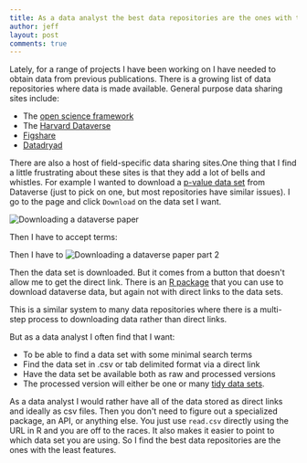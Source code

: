```yaml
---
title: As a data analyst the best data repositories are the ones with the least features
author: jeff
layout: post
comments: true
---
```


Lately, for a range of projects I have been working on I have needed to obtain data from previous publications. There is a growing list of data repositories where data is made available. General purpose data sharing sites include:

* The [open science framework](https://osf.io/)
* The [Harvard Dataverse](https://dataverse.harvard.edu/)
* [Figshare](https://figshare.com/)
* [Datadryad](https://datadryad.org/)

There are also a host of field-specific data sharing sites.One thing that I find a little frustrating about these sites is that they add a lot of bells and whistles. For example I wanted to download a [p-value data set](https://dataverse.harvard.edu/dataset.xhtml?persistentId=doi:10.7910/DVN/6FMTT3) from Dataverse (just to pick on one, but most repositories have similar issues). I go to the page and click `Download` on the data set I want. 

![Downloading a dataverse paper ](https://raw.githubusercontent.com/simplystats/simplystats.github.io/master/_images/2016-04-20/dataverse1.png)

Then I have to accept terms:

Then I have to 
![Downloading a dataverse paper part 2 ](https://raw.githubusercontent.com/simplystats/simplystats.github.io/master/_images/2016-04-20/dataverse2.png)

Then the data set is downloaded. But it comes from a button that doesn't allow me to get the direct link. There is an [R package](https://github.com/ropensci/dvn) that you can use to download dataverse data, but again not with direct links to the data sets. 

This is a similar system to many data repositories where there is a multi-step process to downloading data rather than direct links.

But as a data analyst I often find that I want: 

* To be able to find a data set with some minimal search terms
* Find the data set in .csv or tab delimited format via a direct link
* Have the data set be available both as raw and processed versions
* The processed version will either be one or many [tidy data sets](https://www.jstatsoft.org/article/view/v059i10). 

As a data analyst I would rather have all of the data stored as direct links and ideally as csv files. Then you don't need to figure out a specialized package, an API, or anything else. You just use `read.csv` directly using the URL in R and you are off to the races. It also makes it easier to point to which data set you are using. So I find the best data repositories are the ones with the least features. 



